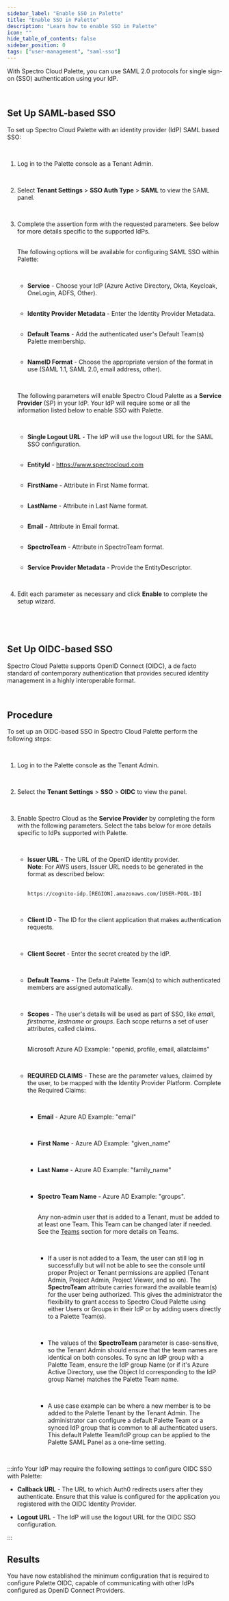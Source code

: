 ```yaml
---
sidebar_label: "Enable SSO in Palette"
title: "Enable SSO in Palette"
description: "Learn how to enable SSO in Palette"
icon: ""
hide_table_of_contents: false
sidebar_position: 0
tags: ["user-management", "saml-sso"]
---
```


With Spectro Cloud Palette, you can use SAML 2.0 protocols for single sign-on (SSO) authentication using your IdP.

<br />

## Set Up SAML-based SSO

To set up Spectro Cloud Palette with an identity provider (IdP) SAML based SSO:<p></p><br />

1. Log in to the Palette console as a Tenant Admin.<p></p><br />
2. Select **Tenant Settings** > **SSO Auth Type** > **SAML** to view the SAML panel.<p></p><br />
3. Complete the assertion form with the requested parameters. See below for more details specific to the supported
   IdPs.<p></p><br /> The following options will be available for configuring SAML SSO within Palette: <p></p><br />

   - **Service** - Choose your IdP (Azure Active Directory, Okta, Keycloak, OneLogin, ADFS, Other).<p></p><br />
   - **Identity Provider Metadata** - Enter the Identity Provider Metadata.<p></p><br />
   - **Default Teams** - Add the authenticated user's Default Team(s) Palette membership.<p></p><br />
   - **NameID Format** - Choose the appropriate version of the format in use (SAML 1.1, SAML 2.0, email address,
     other).<p></p><br />

   The following parameters will enable Spectro Cloud Palette as a **Service Provider** (SP) in your IdP. Your IdP will
   require some or all the information listed below to enable SSO with Palette. <p></p><br />

   - **Single Logout URL** - The IdP will use the logout URL for the SAML SSO configuration.<p></p><br />
   - **EntityId** - https://www.spectrocloud.com<p></p><br />
   - **FirstName** - Attribute in First Name format.<p></p><br />
   - **LastName** - Attribute in Last Name format.<p></p><br />
   - **Email** - Attribute in Email format.<p></p><br />
   - **SpectroTeam** - Attribute in SpectroTeam format.<p></p><br />
   - **Service Provider Metadata** - Provide the EntityDescriptor.<p></p><br />

4. Edit each parameter as necessary and click **Enable** to complete the setup wizard.<p></p><br />

<br />

## Set Up OIDC-based SSO

Spectro Cloud Palette supports OpenID Connect (OIDC), a de facto standard of contemporary authentication that provides
secured identity management in a highly interoperable format.<p></p><br />

## Procedure

To set up an OIDC-based SSO in Spectro Cloud Palette perform the following steps:<p></p><br />

1. Log in to the Palette console as the Tenant Admin. <p></p><br />
2. Select the **Tenant Settings** > **SSO** > **OIDC** to view the panel.<p></p><br />
3. Enable Spectro Cloud as the **Service Provider** by completing the form with the following parameters. Select the
   tabs below for more details specific to IdPs supported with Palette.<p></p><br />

   - **Issuer URL** - The URL of the OpenID identity provider.<br /> **Note**: For AWS users, Issuer URL needs to be
     generated in the format as described below: <p></p><br />
     `https://cognito-idp.[REGION].amazonaws.com/[USER-POOL-ID]` <p></p><br />

   * **Client ID** - The ID for the client application that makes authentication requests.<p></p><br />
   * **Client Secret** - Enter the secret created by the IdP.<p></p><br />
   * **Default Teams** - The Default Palette Team(s) to which authenticated members are assigned
     automatically.<p></p><br />
   * **Scopes** - The user's details will be used as part of SSO, like _email_, _firstname_, _lastname_ or _groups_.
     Each scope returns a set of user attributes, called claims. <p></p><br />Microsoft Azure AD Example: "openid,
     profile, email, allatclaims"<p></p><br />
   * **REQUIRED CLAIMS** - These are the parameter values, claimed by the user, to be mapped with the Identity Provider
     Platform. Complete the Required Claims:<p></p><br />

     - **Email** - Azure AD Example: "email"<p></p><br />
     - **First Name** - Azure AD Example: "given_name"<p></p><br />
     - **Last Name** - Azure AD Example: "family_name"<p></p><br />
     - **Spectro Team Name** - Azure AD Example: "groups". <p></p><br />Any non-admin user that is added to a Tenant,
       must be added to at least one Team. This Team can be changed later if needed. See the
       [Teams](../../glossary-all.md#team) section for more details on Teams.<p></p><br />

       - If a user is not added to a Team, the user can still log in successfully but will not be able to see the
         console until proper Project or Tenant permissions are applied (Tenant Admin, Project Admin, Project Viewer,
         and so on). The **SpectroTeam** attribute carries forward the available team(s) for the user being authorized.
         This gives the administrator the flexibility to grant access to Spectro Cloud Palette using either Users or
         Groups in their IdP or by adding users directly to a Palette Team(s).<p></p><br />

       - The values of the **SpectroTeam** parameter is case-sensitive, so the Tenant Admin should ensure that the team
         names are identical on both consoles. To sync an IdP group with a Palette Team, ensure the IdP group Name (or
         if it's Azure Active Directory, use the Object Id corresponding to the IdP group Name) matches the Palette Team
         name.<p></p><br />

       - A use case example can be where a new member is to be added to the Palette Tenant by the Tenant Admin. The
         administrator can configure a default Palette Team or a synced IdP group that is common to all authenticated
         users. This default Palette Team/IdP group can be applied to the Palette SAML Panel as a one-time
         setting.<p></p><br />

:::info Your IdP may require the following settings to configure OIDC SSO with Palette:

- **Callback URL** - The URL to which Auth0 redirects users after they authenticate. Ensure that this value is
  configured for the application you registered with the OIDC Identity Provider.

- **Logout URL** - The IdP will use the logout URL for the OIDC SSO configuration.

:::

## Results

You have now established the minimum configuration that is required to configure Palette OIDC, capable of communicating
with other IdPs configured as OpenID Connect Providers.

